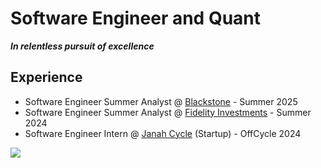 # Software Engineer and Quant

***In relentless pursuit of excellence***

## Experience
- Software Engineer Summer Analyst @ [Blackstone](https://www.blackstone.com/) - Summer 2025
- Software Engineer Summer Analyst @ [Fidelity Investments](https://www.fidelity.com/about-fidelity/our-company) - Summer 2024
- Software Engineer Intern @ [Janah Cycle](https://www.janahcycle.org/) (Startup) - OffCycle 2024  

  

![](https://komarev.com/ghpvc/?username=Emad-Eldin-G) 
